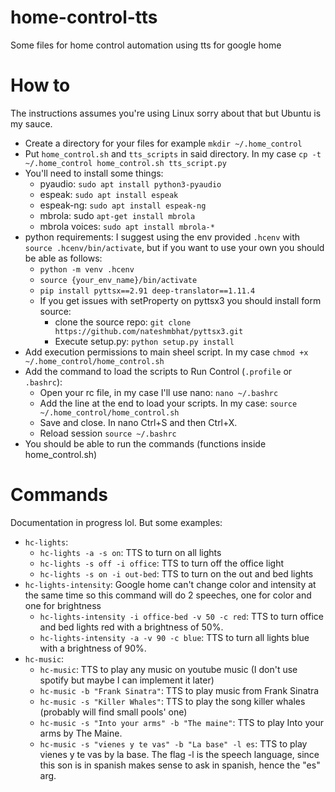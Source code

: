 # home-control-tts
Some files for home control automation using tts for google home

# How to
The instructions assumes you're using Linux sorry about that but Ubuntu is my sauce.

- Create a directory for your files for example `mkdir ~/.home_control`
- Put `home_control.sh` and `tts_scripts` in said directory. In my case `cp -t ~/.home_control home_control.sh tts_script.py`
- You'll need to install some things:
    - pyaudio: `sudo apt install python3-pyaudio`
    - espeak: `sudo apt install espeak`
    - espeak-ng: `sudo apt install espeak-ng`
    - mbrola: sudo `apt-get install mbrola`
    - mbrola voices: `sudo apt install mbrola-*`
- python requirements:
    I suggest using the env provided `.hcenv` with `source .hcenv/bin/activate`, but if you want to use your own you should be able as follows:
    - `python -m venv .hcenv`
    - `source {your_env_name}/bin/activate`
    - `pip install pyttsx==2.91 deep-translator==1.11.4`
    - If you get issues with setProperty on pyttsx3 you should install form source:
        - clone the source repo: `git clone https://github.com/nateshmbhat/pyttsx3.git`
        - Execute setup.py: `python setup.py install`
- Add execution permissions to main sheel script. In my case `chmod +x ~/.home_control/home_control.sh`
- Add the command to load the scripts to Run Control (`.profile` or `.bashrc`):
    - Open your rc file, in my case I'll use nano: `nano ~/.bashrc`
    - Add the line at the end to load your scripts. In my case: `source ~/.home_control/home_control.sh`
    - Save and close. In nano Ctrl+S and then Ctrl+X.
    - Reload session `source ~/.bashrc`
- You should be able to run the commands (functions inside home_control.sh)

# Commands
Documentation in progress lol. But some examples:
- `hc-lights`:
    - `hc-lights -a -s on`: TTS to turn on all lights
    - `hc-lights -s off -i office`: TTS to turn off the office light
    - `hc-lights -s on -i out-bed`: TTS to turn on the out and bed lights
- `hc-lights-intensity`:
    Google home can't change color and intensity at the same time so this command will do 2 speeches, one for color and one for brightness
    - `hc-lights-intensity -i office-bed -v 50 -c red`: TTS to turn office and bed lights red with a brightness of 50%.
    - `hc-lights-intensity -a -v 90 -c blue`: TTS to turn all lights blue with a brightness of 90%.
- `hc-music`:
    - `hc-music`: TTS to play any music on youtube music (I don't use spotify but maybe I can implement it later)
    - `hc-music -b "Frank Sinatra"`: TTS to play music from Frank Sinatra
    - `hc-music -s "Killer Whales"`: TTS to play the song killer whales (probably will find small pools' one)
    - `hc-music -s "Into your arms" -b "The maine"`: TTS to play Into your arms by The Maine.
    - `hc-music -s "vienes y te vas" -b "La base" -l es`: TTS to play vienes y te vas by la base. The flag -l is the speech language, since this son is in spanish makes sense to ask in spanish, hence the "es" arg.


